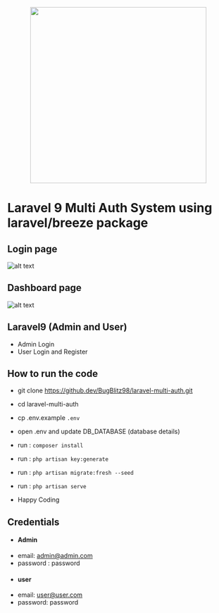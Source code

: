 <p align="center"><a href="https://laravel.com" target="_blank"><img src="https://raw.githubusercontent.com/laravel/art/master/logo-lockup/5%20SVG/2%20CMYK/1%20Full%20Color/laravel-logolockup-cmyk-red.svg" width="400"></a></p>



# Laravel 9 Multi Auth System using laravel/breeze package


## Login page
![alt text](https://prnt.sc/V25-q7bo90Aq)


## Dashboard page
![alt text](https://prnt.sc/lf63MnY1L8Mx)




## Laravel9  (Admin and User)
- Admin Login
- User Login and Register


## How to run the code
- git clone https://github.dev/BugBlitz98/laravel-multi-auth.git
- cd laravel-multi-auth
- cp .env.example `.env`
- open .env and update DB_DATABASE (database details)
- run : `composer install`
- run : `php artisan key:generate`
- run : `php artisan migrate:fresh --seed`
- run : `php artisan serve`

- Happy Coding


## Credentials
- #### Admin
- email: admin@admin.com
- password : password
- #### user
- email: user@user.com
- password: password
